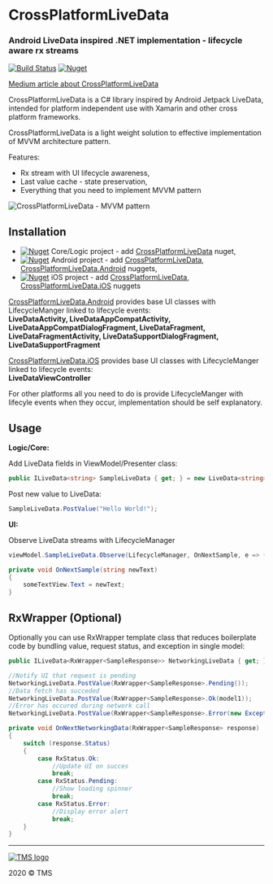 # CrossPlatformLiveData
### Android LiveData inspired .NET implementation - lifecycle aware rx streams

[![Build Status](https://travis-ci.com/jakdor/CrossPlatformLiveData.svg?branch=master)](https://travis-ci.com/jakdor/CrossPlatformLiveData)
[![Nuget](https://img.shields.io/nuget/v/CrossPlatformLiveData)](https://www.nuget.org/packages/CrossPlatformLiveData/)

[Medium article about CrossPlatformLiveData](https://medium.com/@jakdor00/crossplatformlivedata-xamarin-lightweight-mvvm-library-280ab2857bec)

CrossPlatformLiveData is a C# library inspired by Android Jetpack LiveData, intended for platform independent use with Xamarin and other cross platform frameworks.

CrossPlatformLiveData is a light weight solution to effective implementation of MVVM architecture pattern.

Features:
* Rx stream with UI lifecycle awareness,
* Last value cache - state preservation,
* Everything that you need to implement MVVM pattern

![CrossPlatformLiveData - MVVM pattern](https://i.imgur.com/JxfRZdM.png)

Installation
------

- [![Nuget](https://img.shields.io/nuget/v/CrossPlatformLiveData)](https://www.nuget.org/packages/CrossPlatformLiveData/) Core/Logic project - add [CrossPlatformLiveData](https://www.nuget.org/packages/CrossPlatformLiveData/) nuget,
- [![Nuget](https://img.shields.io/nuget/v/CrossPlatformLiveData.Android)](https://www.nuget.org/packages/CrossPlatformLiveData.Android/) Android project - add [CrossPlatformLiveData](https://www.nuget.org/packages/CrossPlatformLiveData/), [CrossPlatformLiveData.Android](https://www.nuget.org/packages/CrossPlatformLiveData.Android/) nuggets,
- [![Nuget](https://img.shields.io/nuget/v/CrossPlatformLiveData.iOS)](https://www.nuget.org/packages/CrossPlatformLiveData.iOS/) iOS project - add [CrossPlatformLiveData](https://www.nuget.org/packages/CrossPlatformLiveData/), [CrossPlatformLiveData.iOS](https://www.nuget.org/packages/CrossPlatformLiveData.iOS/) nuggets

[CrossPlatformLiveData.Android](https://www.nuget.org/packages/CrossPlatformLiveData.Android/) provides base UI classes with LifecycleManger linked to lifecycle events:\
**LiveDataActivity, LiveDataAppCompatActivity, LiveDataAppCompatDialogFragment, LiveDataFragment, LiveDataFragmentActivity, LiveDataSupportDialogFragment, LiveDataSupportFragment**

[CrossPlatformLiveData.iOS](https://www.nuget.org/packages/CrossPlatformLiveData.iOS/) provides base UI classes with LifecycleManger linked to lifecycle events:\
**LiveDataViewController**

For other platforms all you need to do is provide LifecycleManger with lifecyle events when they occur, implementation should be self explanatory.

Usage
------

**Logic/Core:**

Add LiveData fields in ViewModel/Presenter class:
```cs
public ILiveData<string> SampleLiveData { get; } = new LiveData<string>();
```

Post new value to LiveData:
```cs
SampleLiveData.PostValue("Hello World!");
```

**UI:**

Observe LiveData streams with LifecycleManager
```cs
viewModel.SampleLiveData.Observe(LifecycleManager, OnNextSample, e => {//handle error here}));
```

```cs
private void OnNextSample(string newText)
{
	someTextView.Text = newText;
}
```

RxWrapper (Optional)
------

Optionally you can use RxWrapper template class that reduces boilerplate code by bundling value, request status, and exception in single model:

```cs
public ILiveData<RxWrapper<SampleResponse>> NetworkingLiveData { get; } = new LiveData<RxWrapper<SampleResponse>>();
```

```cs
//Notify UI that request is pending
NetworkingLiveData.PostValue(RxWrapper<SampleResponse>.Pending());
//Data fetch has succeded
NetworkingLiveData.PostValue(RxWrapper<SampleResponse>.Ok(model1));
//Error has occured during network call
NetworkingLiveData.PostValue(RxWrapper<SampleResponse>.Error(new Exception("No network")));
```

```cs
private void OnNextNetworkingData(RxWrapper<SampleResponse> response)
{
	switch (response.Status)
	{
		case RxStatus.Ok:
			//Update UI on succes
			break;
		case RxStatus.Pending:
			//Show loading spinner
			break;
		case RxStatus.Error:
			//Display error alert
			break;
	}
}
```

------

[![TMS logo](https://i.imgur.com/6o5OQqZ.png)](http://tmssoft.pl/)

2020 © TMS
